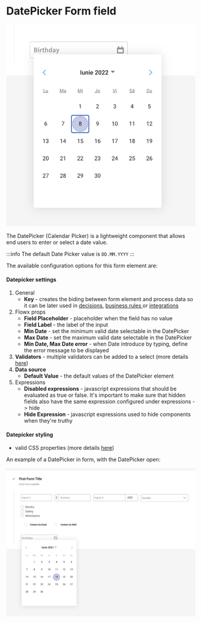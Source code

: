 # DatePicker Form field

![](../../img/datepicker_form_field.png)

The DatePicker (Calendar Picker) is a lightweight component that allows end users to enter or select a date value.&#x20;

:::info
The default Date Picker value is `DD.MM.YYYY`
:::

The available configuration options for this form element are:

#### Datepicker settings

1. General
   * **Key** - creates the biding between form element and process data so it can be later used in [decisions](../../../node/nodes-types/exclusive-gateway-node.md), [business rules ](../../../node/nodes-types/task-node/)or [integrations](../../../node/nodes-types/message-send-received-task-node.md)
2. Flowx props
   * **Field Placeholder** - placeholder when the field has no value
   * **Field Label** - the label of the input
   * **Min Date** - set the minimum valid date selectable in the DatePicker
   * **Max Date** - set the maximum valid date selectable in the DatePicker
   * **Min Date, Max Date error** - when Date introduce by typing, define the error message to be displayed
3. **Validators** - multiple validators can be added to a select (more details [here](../../validators.md))
4. **Data source**
   * **Default Value** - the default values of the DatePicker element
5. Expressions
   * **Disabled expressions** - javascript expressions that should be evaluated as true or false. It's important to make sure that hidden fields also have the same expression configured under expressions -> hide
   * **Hide Expression** - javascript expressions used to hide components when they're truthy

#### Datepicker styling

* valid CSS properties (more details [here](../../#styling))

An example of a DatePicker in form, with the DatePicker open:

![DatePicker Form element example](../../img/datepicker_styling.png)